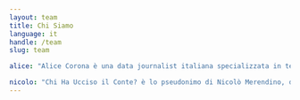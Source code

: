 ```yaml
---
layout: team
title: Chi Siamo
language: it
handle: /team
slug: team

alice: "Alice Corona è una data journalist italiana specializzata in tecniche di data-driven storytelling. Appena ne ha l'occasione, ama insegnare come lavorare con i dati e come comunicarli, soprattutto a studenti, giornalisti e attivisti. Ha vissuto ad Amsterdam, dove ha lavorato come lead data journalist per la startup olandese <a href='https://www.silk.co'>Silk</a> e dove ha svolto consulenze per ricercatori, ONG e aziende sul come ricercare e produrre storie basate sui dati. Ha iniziato a praticare data journalism nel 2012, quando si è iscritta al Master in Scienze della Comunicazione e dell'Informazione dell'Università di Tilburg (Paesi Bassi). Prima di dedicarsi al data journalism, ha studiato Storia Contemporanea a Siena. Adora Python, Gephi e OpenRefine."

nicolo: "Chi Ha Ucciso il Conte? è lo pseudonimo di Nicolò Merendino, designer industriale di origine romana. Nicolò è un esperto di fabbricazione digitale e strumenti musicali elettronici. Dal 2016 al 2017 è stato il manager del principale FabLab olandese, il FabLab della città di Amsterdam presso la Waag Society. Nicolò è specializzato nell'utilizzo esclusivo di software open source per lo sviluppo dei suoi progetti. Ha ricevuto un grant dal Dutch Creative Industries Fund per il suo progetto ' <a href='http://cargocollective.com/chihauccisoilconte/A-square-dreams-A-sphere'>A square dreams A sphere</a>', che l'ha portato in giro per l'Olanda a tenere workhsop per divulgare tecniche open source per la fabbricazione digitale."
---
```


